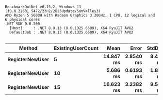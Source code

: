 ```

BenchmarkDotNet v0.15.2, Windows 11 (10.0.22631.5472/23H2/2023Update/SunValley3)
AMD Ryzen 5 5600H with Radeon Graphics 3.30GHz, 1 CPU, 12 logical and 6 physical cores
.NET SDK 9.0.200
  [Host]     : .NET 8.0.13 (8.0.1325.6609), X64 RyuJIT AVX2
  DefaultJob : .NET 8.0.13 (8.0.1325.6609), X64 RyuJIT AVX2


```
| Method          | ExistingUserCount | Mean      | Error     | StdDev   | Gen0      | Gen1    | Gen2    | Allocated |
|---------------- |------------------ |----------:|----------:|---------:|----------:|--------:|--------:|----------:|
| **RegisterNewUser** | **5**                 | **14.847 ms** | **2.8540 ms** | **8.415 ms** | **2488.2813** | **44.9219** | **21.4844** |  **20.09 MB** |
| **RegisterNewUser** | **10**                |  **5.686 ms** | **0.6193 ms** | **1.826 ms** |  **632.8125** | **39.0625** | **15.6250** |   **5.08 MB** |
| **RegisterNewUser** | **15**                | **16.623 ms** | **3.2382 ms** | **9.548 ms** | **2488.2813** | **44.9219** | **21.4844** |  **20.09 MB** |
